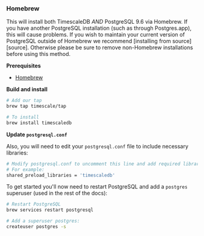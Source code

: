 ### Homebrew <a id="homebrew"></a>

This will install both TimescaleDB *AND* PostgreSQL 9.6 via Homebrew. If you have another PostgreSQL installation (such as through Postgres.app), this will cause problems. If you wish to maintain your current version of PostgreSQL outside of Homebrew we
recommend [installing from source][source].  Otherwise please be sure to remove non-Homebrew installations before using this method.

**Prerequisites**

- [Homebrew](https://brew.sh/)

**Build and install**

```bash
# Add our tap
brew tap timescale/tap

# To install
brew install timescaledb
```

**Update `postgresql.conf`**

Also, you will need to edit your `postgresql.conf` file to include
necessary libraries:
```bash
# Modify postgresql.conf to uncomment this line and add required libraries.
# For example:
shared_preload_libraries = 'timescaledb'
```

To get started you'll now need to restart PostgreSQL and add a
`postgres` superuser (used in the rest of the docs):
```bash
# Restart PostgreSQL
brew services restart postgresql

# Add a superuser postgres:
createuser postgres -s
```
